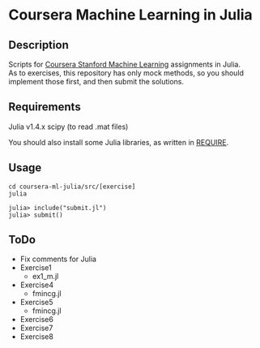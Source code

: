 # Coursera Machine Learning in Julia

## Description
Scripts for [Coursera Stanford Machine Learning](https://www.coursera.org/learn/machine-learning/home/welcome) assignments in Julia.  
As to exercises, this repository has only mock methods, so you should implement those first, and then submit the solutions.

## Requirements
Julia v1.4.x
scipy (to read .mat files)

You should also install some Julia libraries, as written in [REQUIRE](https://github.com/homuler/coursera-ml-julia/blob/master/REQUIRE).

## Usage
```shell
cd coursera-ml-julia/src/[exercise]
julia

julia> include("submit.jl")
julia> submit()  
```

## ToDo
- Fix comments for Julia
- Exercise1
  - ex1_m.jl
- Exercise4
  - fmincg.jl
- Exercise5
  - fmincg.jl
- Exercise6
- Exercise7
- Exercise8
